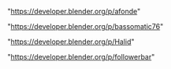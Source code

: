 "https://developer.blender.org/p/afonde"

"https://developer.blender.org/p/bassomatic76"

 
"https://developer.blender.org/p/Halid"


"https://developer.blender.org/p/followerbar"


 
